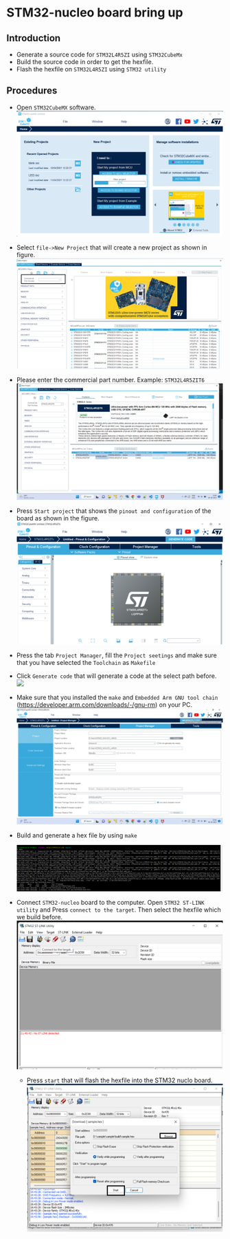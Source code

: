 # STM32-nucleo board bring up

## Introduction

- Generate a source code for `STM32L4R5ZI` using `STM32CubeMx`
- Build the source code in order to get the hexfile.
- Flash the hexfile on `STM32L4R5ZI` using `STM32 utility`

## Procedures
- Open `STM32CubeMX` software.
  ![](images/newproject.png)

- Select `file->New Project` that will create a new project
  as shown in figure.
  ![](images/selectboard.png)

- Please enter the commercial part number. Example: `STM32L4R5ZIT6`
![](images/STM32L4R5ZInucleoboard.png)

- Press `Start project` that shows the `pinout and configuration` of the board as shown in the figure.
   ![](images/pinoutview.png)

- Press the tab `Project Manager`, fill the `Project seetings` and make sure that you have selected the `Toolchain` as `Makefile`

- Click `Generate code` that will generate a code at the select path before.
![](images/generatecode.png)

- Make sure that you installed the `make` and `Embedded Arm GNU tool chain` (https://developer.arm.com/downloads/-/gnu-rm) on your PC.
![](images/projectmanager.png)


- Build and generate a hex file by using `make`

  ![](images/make.png)

- Connect `STM32-nucleo` board to the computer. Open `STM32 ST-LINK utility`  and Press `connect to the target`. Then select the hexfile which we build before.
  ![](images/STM32utility.png)

  - Press `start` that will flash the hexfile into the    STM32 nuclo board.
   ![](images/utilitystart.png)
